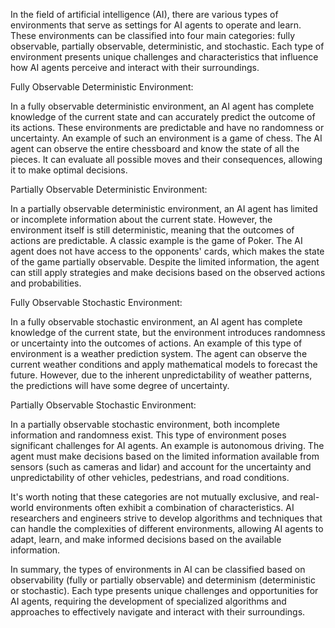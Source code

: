 
 In the field of artificial intelligence (AI), there are various types of environments that serve as settings for AI agents to operate and learn. These environments can be classified into four main categories: fully observable, partially observable, deterministic, and stochastic. Each type of environment presents unique challenges and characteristics that influence how AI agents perceive and interact with their surroundings.

Fully Observable Deterministic Environment:

In a fully observable deterministic environment, an AI agent has complete knowledge of the current state and can accurately predict the outcome of its actions. These environments are predictable and have no randomness or uncertainty. An example of such an environment is a game of chess. The AI agent can observe the entire chessboard and know the state of all the pieces. It can evaluate all possible moves and their consequences, allowing it to make optimal decisions.

Partially Observable Deterministic Environment:

In a partially observable deterministic environment, an AI agent has limited or incomplete information about the current state. However, the environment itself is still deterministic, meaning that the outcomes of actions are predictable. A classic example is the game of Poker. The AI agent does not have access to the opponents' cards, which makes the state of the game partially observable. Despite the limited information, the agent can still apply strategies and make decisions based on the observed actions and probabilities.

Fully Observable Stochastic Environment:

In a fully observable stochastic environment, an AI agent has complete knowledge of the current state, but the environment introduces randomness or uncertainty into the outcomes of actions. An example of this type of environment is a weather prediction system. The agent can observe the current weather conditions and apply mathematical models to forecast the future. However, due to the inherent unpredictability of weather patterns, the predictions will have some degree of uncertainty.

Partially Observable Stochastic Environment:

In a partially observable stochastic environment, both incomplete information and randomness exist. This type of environment poses significant challenges for AI agents. An example is autonomous driving. The agent must make decisions based on the limited information available from sensors (such as cameras and lidar) and account for the uncertainty and unpredictability of other vehicles, pedestrians, and road conditions.

It's worth noting that these categories are not mutually exclusive, and real-world environments often exhibit a combination of characteristics. AI researchers and engineers strive to develop algorithms and techniques that can handle the complexities of different environments, allowing AI agents to adapt, learn, and make informed decisions based on the available information.

In summary, the types of environments in AI can be classified based on observability (fully or partially observable) and determinism (deterministic or stochastic). Each type presents unique challenges and opportunities for AI agents, requiring the development of specialized algorithms and approaches to effectively navigate and interact with their surroundings.

        